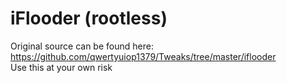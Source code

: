 # iFlooder (rootless)

Original source can be found here: https://github.com/qwertyuiop1379/Tweaks/tree/master/iflooder  
Use this at your own risk

